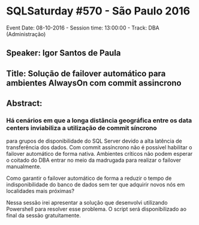 # SQLSaturday #570 - São Paulo 2016
Event Date: 08-10-2016 - Session time: 13:00:00 - Track: DBA (Administração)
## Speaker: Igor Santos de Paula
## Title: Solução de failover automático para ambientes AlwaysOn com commit assincrono
## Abstract:
### Há cenários em que a longa distância geográfica entre os data centers inviabiliza a utilização de commit síncrono 
para grupos de disponibilidade do SQL Server devido a alta latência de transferência dos dados. Com commit assíncrono não é possível habilitar o failover automático de forma nativa.
Ambientes críticos não podem esperar o coitado do DBA entrar no meio da madrugada para realizar o failover manualmente.

Como garantir o failover automático de forma a reduzir o tempo de indisponibilidade do banco de dados sem ter que adquirir novos nós em localidades mais próximas? 

Nessa sessão irei apresentar a solução que desenvolvi utilizando Powershell para resolver esse problema.
O script será disponibilizado ao final da sessão gratuitamente.
